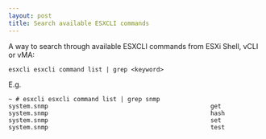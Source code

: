 ```yaml
---
layout: post
title: Search available ESXCLI commands
---
```


A way to search through available ESXCLI commands from ESXi Shell, vCLI or vMA:

```
esxcli esxcli command list | grep <keyword>
```

E.g.

```
~ # esxcli esxcli command list | grep snmp
system.snmp                                             get         
system.snmp                                             hash        
system.snmp                                             set         
system.snmp                                             test
```
